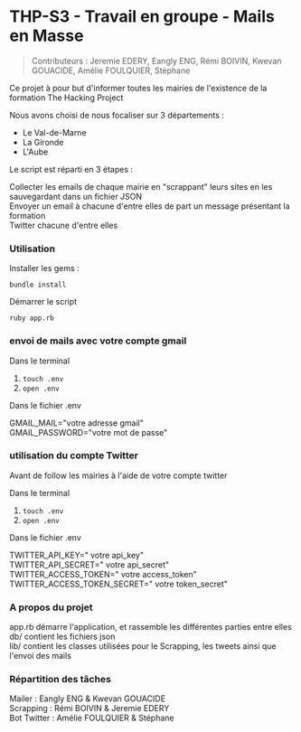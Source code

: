 # THP-S3 - Travail en groupe - Mails en Masse

> Contributeurs : Jeremie EDERY, Eangly ENG, Rémi BOIVIN, Kwevan GOUACIDE, Amélie FOULQUIER, Stéphane

Ce projet à pour but d'informer toutes les mairies de l'existence de la formation The Hacking Project 

Nous avons choisi de nous focaliser sur 3 départements :

* Le Val-de-Marne
* La Gironde
* L'Aube

Le script est réparti en 3 étapes :

Collecter les emails de chaque mairie en "scrappant" leurs sites en les sauvegardant dans un fichier JSON  
Envoyer un email à chacune d'entre elles de part un message présentant la formation  
Twitter chacune d'entre elles  
 


### Utilisation

Installer les gems :

`bundle install`

Démarrer le script

`ruby app.rb`


### envoi de mails avec votre compte gmail
 
Dans le terminal

1. `touch .env`
2. `open .env`

Dans le fichier .env

GMAIL_MAIL="votre adresse gmail"  
GMAIL_PASSWORD="votre mot de passe"

### utilisation du compte Twitter

Avant de follow les mairies à l'aide de votre compte twitter

Dans le terminal 

1. `touch .env`
2. `open .env`

Dans le fichier .env

TWITTER_API_KEY=" votre api_key"  
TWITTER_API_SECRET=" votre api_secret"  
TWITTER_ACCESS_TOKEN=" votre access_token"  
TWITTER_ACCESS_TOKEN_SECRET=" votre token_secret"  


### A propos du projet


app.rb démarre l'application, et rassemble les différentes parties entre elles  
db/ contient les fichiers json  
lib/ contient les classes utilisées pour le Scrapping, les tweets ainsi que l'envoi des mails  

### Répartition des tâches

Mailer :  Eangly ENG & Kwevan GOUACIDE  
Scrapping : Rémi BOIVIN & Jeremie EDERY  
Bot Twitter : Amélie FOULQUIER & Stéphane  
